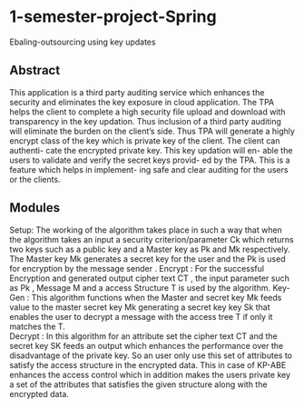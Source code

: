 
# 1-semester-project-Spring
Ebaling-outsourcing using key updates

## Abstract
This application is a third party auditing service which enhances the security and eliminates the key exposure in cloud application. The TPA helps the client to complete a high security file upload and download with transparency in the key updation. Thus inclusion of a third party auditing will eliminate the burden on the client’s side. Thus TPA will generate a highly encrypt class of the key which is private key of the client. The client can authenti- cate the encrypted private key. This key updation will en- able the users to validate and verify the secret keys provid- ed by the TPA. This is a feature which helps in implement- ing safe and clear auditing for the users or the clients.

## Modules
Setup: The working of the algorithm takes place in such a way that when the algorithm takes an input a security criterion/parameter Ck which returns two keys such as a public key and a Master key as Pk and Mk respectively. The Master key Mk generates a secret key for the user and the Pk is used for encryption by the message sender . 
Encrypt : For the successful Encryption and generated output cipher text CT , the input parameter such as Pk , Message M and a access Structure T is used by the algorithm. 
Key-Gen : This algorithm functions when the Master and secret key Mk feeds value to the master secret key Mk generating a secret key key Sk that enables the user to decrypt a message with the access tree T if only it matches the T.  
Decrypt : In this algorithm for an attribute set the cipher text CT and the secret key SK feeds an output which enhances the performance over the disadvantage of the private key. So an user only use this set of attributes to satisfy the access structure in the encrypted data. This in case of KP-ABE enhances the access control which in addition makes the users private key a 
set of the attributes that satisfies the given structure along with the encrypted data.  

